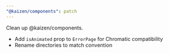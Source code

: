 ```yaml
---
"@kaizen/components": patch
---
```


Clean up @kaizen/components.

- Add `isAnimated` prop to `ErrorPage` for Chromatic compatibility
- Rename directories to match convention
